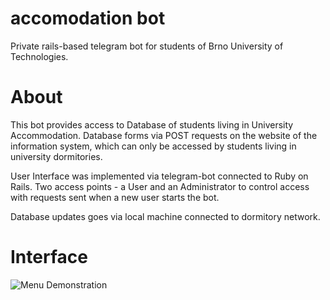 # accomodation bot 
Private rails-based telegram bot for students of Brno University of Technologies. 
# About
This bot provides access to Database of students living in University Accommodation. Database forms via POST requests on the website of the information system, which can only be accessed by students living in university dormitories. 

User Interface was implemented via telegram-bot connected to Ruby on Rails. Two access points - a User and an Administrator to control access with requests sent when a new user starts the bot.

Database updates goes via local machine connected to dormitory network.

# Interface 
<img src="https://i.imgur.com/Zl7S53v.jpg?1"
     alt="Menu Demonstration"
     style="float: left; margin-right: 10px;" />
